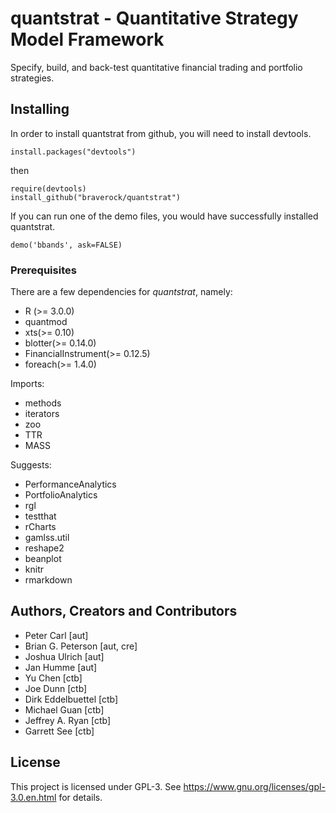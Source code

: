 

# quantstrat - Quantitative Strategy Model Framework

Specify, build, and back-test quantitative financial trading and portfolio strategies.

## Installing

In order to install quantstrat from github, you will need to install devtools.

```
install.packages("devtools")
```

then

```
require(devtools)
install_github("braverock/quantstrat")
```

If you can run one of the demo files, you would have successfully installed quantstrat.

```
demo('bbands', ask=FALSE)
```

### Prerequisites

There are a few dependencies for _quantstrat_, namely:

* R (>= 3.0.0)
* quantmod
* xts(>= 0.10)
* blotter(>= 0.14.0)
* FinancialInstrument(>= 0.12.5)
* foreach(>= 1.4.0)

Imports:

* methods
* iterators
* zoo
* TTR
* MASS

Suggests:

* PerformanceAnalytics
* PortfolioAnalytics
* rgl
* testthat
* rCharts
* gamlss.util
* reshape2
* beanplot
* knitr
* rmarkdown

## Authors, Creators and Contributors

* Peter Carl [aut]
* Brian G. Peterson [aut, cre]
* Joshua Ulrich [aut]
* Jan Humme [aut]
* Yu Chen [ctb]
* Joe Dunn [ctb]
* Dirk Eddelbuettel [ctb]
* Michael Guan [ctb]
* Jeffrey A. Ryan [ctb]
* Garrett See [ctb]

## License

This project is licensed under GPL-3. See https://www.gnu.org/licenses/gpl-3.0.en.html for details.
